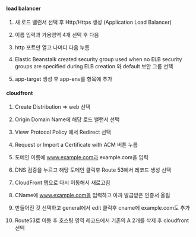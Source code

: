 


#### load balancer

1. 새 로드 밸런서 선택 후 Http/Https 생성 (Application Load Balancer)

2. 이름 입력과 가용영역  4개 선택 후 다음

3. http 포트만 열고 나머디 다음 누름

4. Elastic Beanstalk created security group used when no ELB security groups are specified during ELB creation 와 default 보안 그룹 선택

5. app-target 생성 후 app-env를 항목에 추가

#### cloudfront

1. Create Distribution => web 선택

2. Origin Domain Name에 해당 로드 밸랜서 선택

3. Viewr Protocol Policy 에서 Redirect 선택

4. Request or Import a Certificate with ACM 버튼 누름

5. 도메인 이름에 www.example.com과 example.com을 입력

6. DNS 검증을 누르고 해당 도메인 클릭후 Route 53에서 레코드 생성 선택 

7. CloudFront 탭으로 다시 이동해서 새로고침

8. CName에 www.example.com을 입력하고 아까 발급받은 인증서 올림

9. 만들어진 것 선택하고 general에서 edit 클릭후 cname에 example.com도 추가

10. Route53로 이동 후 호스팅 영역 레코드에서 기존의 A 2개를 삭제 후 cloudfront 선택
